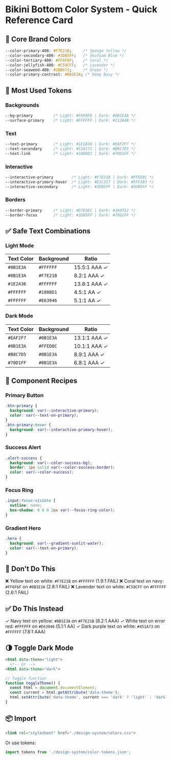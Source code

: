 # Bikini Bottom Color System - Quick Reference Card

## 🎨 Core Brand Colors

```css
--color-primary-400: #F7E21B;     /* Sponge Yellow */
--color-secondary-400: #3DB5FF;   /* Seafoam Blue */
--color-tertiary-400: #FF6F6F;    /* Coral */
--color-jellyfish-400: #C58CFF;   /* Lavender */
--color-seaweed-400: #2BB673;     /* Green */
--color-primary-contrast: #0B1E3A; /* Deep Navy */
```

## 🌈 Most Used Tokens

### Backgrounds
```css
--bg-primary         /* Light: #F6FBFD | Dark: #0B1E3A */
--surface-primary    /* Light: #FFFFFF | Dark: #112A4B */
```

### Text
```css
--text-primary       /* Light: #1E2A36 | Dark: #EAF2F7 */
--text-secondary     /* Light: #516171 | Dark: #B8C7D5 */
--text-link          /* Light: #1888D1 | Dark: #70D1FF */
```

### Interactive
```css
--interactive-primary        /* Light: #F7E21B | Dark: #FFED8C */
--interactive-primary-hover  /* Light: #E1C317 | Dark: #FFF3B3 */
--interactive-secondary      /* Light: #3DB5FF | Dark: #3DB5FF */
```

### Borders
```css
--border-primary     /* Light: #D7E3EC | Dark: #3A4752 */
--border-focus       /* Light: #3DB5FF | Dark: #70D1FF */
```

## ✅ Safe Text Combinations

### Light Mode
| Text Color | Background | Ratio |
|------------|------------|-------|
| `#0B1E3A` | `#FFFFFF` | 15.5:1 AAA ✓ |
| `#0B1E3A` | `#F7E21B` | 8.2:1 AAA ✓ |
| `#1E2A36` | `#FFFFFF` | 13.8:1 AAA ✓ |
| `#FFFFFF` | `#1888D1` | 4.5:1 AA ✓ |
| `#FFFFFF` | `#E63946` | 5.1:1 AA ✓ |

### Dark Mode
| Text Color | Background | Ratio |
|------------|------------|-------|
| `#EAF2F7` | `#0B1E3A` | 13.1:1 AAA ✓ |
| `#0B1E3A` | `#FFED8C` | 10.1:1 AAA ✓ |
| `#B8C7D5` | `#0B1E3A` | 8.9:1 AAA ✓ |
| `#70D1FF` | `#0B1E3A` | 6.8:1 AAA ✓ |

## 🎯 Component Recipes

### Primary Button
```css
.btn-primary {
  background: var(--interactive-primary);
  color: var(--text-on-primary);
}
.btn-primary:hover {
  background: var(--interactive-primary-hover);
}
```

### Success Alert
```css
.alert-success {
  background: var(--color-success-bg);
  border: 1px solid var(--color-success-border);
  color: var(--color-success);
}
```

### Focus Ring
```css
.input:focus-visible {
  outline: none;
  box-shadow: 0 0 0 2px var(--focus-ring-color);
}
```

### Gradient Hero
```css
.hero {
  background: var(--gradient-sunlit-water);
  color: var(--text-on-primary);
}
```

## 🚫 Don't Do This

❌ Yellow text on white: `#F7E21B` on `#FFFFFF` (1.9:1 FAIL)
❌ Coral text on navy: `#FF6F6F` on `#0B1E3A` (2.8:1 FAIL)
❌ Lavender text on white: `#C58CFF` on `#FFFFFF` (2.6:1 FAIL)

## ✅ Do This Instead

✓ Navy text on yellow: `#0B1E3A` on `#F7E21B` (8.2:1 AAA)
✓ White text on error red: `#FFFFFF` on `#E63946` (5.1:1 AA)
✓ Dark purple text on white: `#451A73` on `#FFFFFF` (7.8:1 AAA)

## 🌗 Toggle Dark Mode

```html
<html data-theme="light">
  <!-- or -->
<html data-theme="dark">
```

```javascript
// Toggle function
function toggleTheme() {
  const html = document.documentElement;
  const current = html.getAttribute('data-theme');
  html.setAttribute('data-theme', current === 'dark' ? 'light' : 'dark');
}
```

## 📦 Import

```html
<link rel="stylesheet" href="./design-system/colors.css">
```

Or use tokens:
```javascript
import tokens from './design-system/color-tokens.json';
```
